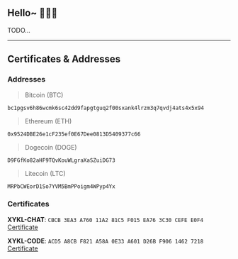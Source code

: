 ## Hello~ 🏳️‍⚧️🍥

TODO...

<!--
**XIYUEKONGLING/XIYUEKONGLING** is a ✨ _special_ ✨ repository because its `README.md` (this file) appears on your GitHub profile.

Here are some ideas to get you started:

- 🔭 I’m currently working on ...
- 🌱 I’m currently learning ...
- 👯 I’m looking to collaborate on ...
- 🤔 I’m looking for help with ...
- 💬 Ask me about ...
- 📫 How to reach me: ...
- 😄 Pronouns: ...
- ⚡ Fun fact: ...
-->

---

## Certificates & Addresses

### Addresses

> Bitcoin (BTC)

```text
bc1pgsv6h86wcmk6sc42dd9fapgtguq2f00sxank4lrzm3q7qvdj4ats4x5x94
```

> Ethereum (ETH)

```text
0x9524DBE26e1cF235ef0E67Dee0813D5409377c66
```

> Dogecoin (DOGE)

```text
D9FGfKo82aHF9TQvKouWLgraXaSZuiDG73
```

> Litecoin (LTC)

```text
MRPbCWEorD1So7YVM5BmPPoigm4WPyp4Yx
```

### Certificates

**XYKL-CHAT**: `CBCB 3EA3 A760 11A2 81C5 F015 EA76 3C30 CEFE E0F4` [Certificate](certificates/chat.asc)


**XYKL-CODE**: `ACD5 A8CB F821 A58A 0E33 A601 D26B F906 1462 7218` [Certificate](certificates/code.asc)


